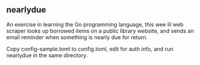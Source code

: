 
## nearlydue


An exercise in learning the Go programming language, this wee lil web scraper looks up borrowed items on a public 
library website, and sends an email reminder when something is nearly due for return.

Copy config-sample.toml to config.toml, edit for auth info, and run nearlydue in the same directory.

